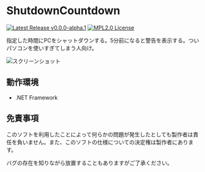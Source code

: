 # ShutdownCountdown
[![Latest Release v0.0.0-alpha.1](https://img.shields.io/badge/latest-v0.0.0--alpha.1-yellowgreen)](https://github.com/yuma140902/ShutdownCountdown/releases)
[![MPL2.0 License](https://img.shields.io/badge/License-MPL2.0-blue)](LICENSE)

指定した時間にPCをシャットダウンする。5分前になると警告を表示する。ついパソコンを使いすぎてしまう人向け。

![スクリーンショット](https://i.imgur.com/sq9EzWg.png)

## 動作環境
 - .NET Framework

## 免責事項
このソフトを利用したことによって何らかの問題が発生したとしても製作者は責任を負いません。また、このソフトの仕様についての決定権は製作者にあります。

バグの存在を知りながら放置することもありますがご了承ください。
